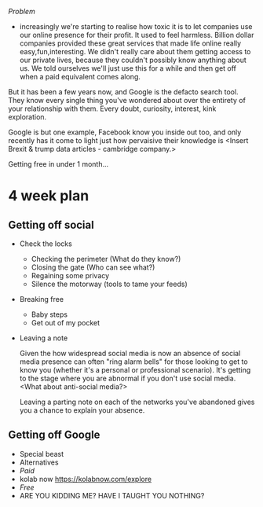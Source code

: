 

*Problem*
- increasingly we're starting to realise how toxic it is to let companies use our online presence for their profit. It used to feel harmless. Billion dollar companies provided these great services that made life online really easy,fun,interesting. We didn't really care about them getting access to our private lives, because they couldn't possibly know anything about us. We told ourselves we'll just use this for a while and then get off when a paid equivalent comes along.

But it has been a few years now, and Google is the defacto search tool. They know every single thing you've wondered about over the entirety of your relationship with them. Every doubt, curiosity, interest, kink exploration.

Google is but one example, Facebook know you inside out too, and only recently has it come to light just how pervaisive their knowledge is <Insert Brexit & trump data articles - cambridge company.>

Getting free in under 1 month...

# 4 week plan
## Getting off social
* Check the locks
  * Checking the perimeter (What do they know?)
  * Closing the gate (Who can see what?)
  * Regaining some privacy
  * Silence the motorway (tools to tame your feeds)
* Breaking free
    * Baby steps
    * Get out of my pocket
* Leaving a note

  Given the how widespread social media is now an absence of social media presence can often "ring alarm bells" for those looking to get to know you (whether it's a personal or professional scenario). It's getting to the stage where you are abnormal if you don't use social media. <What about anti-social media?>

   Leaving a parting note on each of the networks you've abandoned gives you a chance to explain your absence. 
   
## Getting off Google
* Special beast
* Alternatives
 * *Paid*  
  * kolab now https://kolabnow.com/explore
 * *Free*  
  * ARE YOU KIDDING ME? HAVE I TAUGHT YOU NOTHING?


